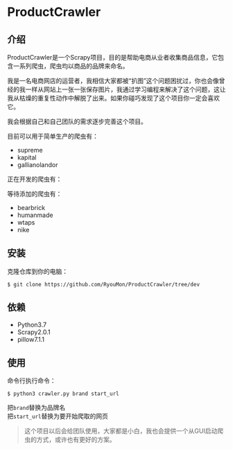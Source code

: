 # ProductCrawler
## 介绍
ProductCrawler是一个Scrapy项目，目的是帮助电商从业者收集商品信息，它包含一系列爬虫，爬虫均以商品的品牌来命名。

我是一名电商网店的运营者，我相信大家都被“扒图”这个问题困扰过，你也会像曾经的我一样从网站上一张一张保存图片，我通过学习编程来解决了这个问题，这让我从枯燥的重复性动作中解脱了出来。如果你碰巧发现了这个项目你一定会喜欢它。

我会根据自己和自己团队的需求逐步完善这个项目。

目前可以用于简单生产的爬虫有：
+ supreme  
+ kapital
+ gallianolandor

正在开发的爬虫有：

等待添加的爬虫有：
+ bearbrick
+ humanmade
+ wtaps
+ nike

## 安装

克隆仓库到你的电脑：

    $ git clone https://github.com/RyouMon/ProductCrawler/tree/dev

## 依赖

+ Python3.7
+ Scrapy2.0.1
+ pillow7.1.1

## 使用

命令行执行命令：

    $ python3 crawler.py brand start_url

把`brand`替换为品牌名  
把`start_url`替换为要开始爬取的网页

> 这个项目以后会给团队使用，大家都是小白，我也会提供一个从GUI启动爬虫的方式，或许也有更好的方案。

